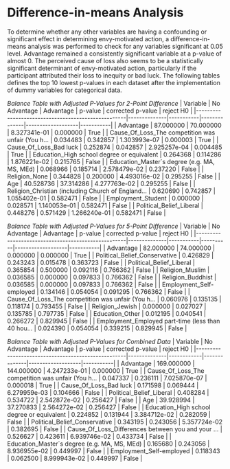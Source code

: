 # Difference-in-means Analysis
To determine whether any other variables are having a confounding or significant effect in determining envy-motivated action, a difference-in-means analysis was performed to check for any variables significant at 0.05 level. 
Advantage remained a consistently significant variable at a p-value of almost 0. 
The perceived cause of loss also seems to be a statistically significant determinant of envy-motivated action, particularly if the participant attributed their loss to inequity or bad luck. 
The following tables defines the top 10 lowest p-values in each dataset after the implementation of dummy variables for categorical data.

*Balance Table with Adjusted P-Values for 2-Point Difference*
| Variable                                           | No Advantage | Advantage | p-value      | corrected p-value | reject H0 |
|----------------------------------------------------|--------------|-----------|--------------|-------------------|-----------|
| Advantage                                          | 87.000000    | 70.000000 | 8.327341e-01 | 0.000000          | True      |
| Cause_Of_Loss_The competition was unfair (You h... | 0.034483     | 0.342857  | 1.303993e-07 | 0.000003          | True      |
| Cause_Of_Loss_Bad luck                             | 0.252874     | 0.042857  | 2.925257e-04 | 0.004485          | True      |
| Education_High school degree or equivalent         | 0.264368     | 0.114286  | 1.876221e-02 | 0.215765          | False     |
| Education_Master`s degree (e.g. MA, MS, MEd)       | 0.068966     | 0.185714  | 2.578479e-02 | 0.237220          | False     |
| Religion_None                                      | 0.344828     | 0.200000  | 4.493016e-02 | 0.295255          | False     |
| Age                                                | 40.528736    | 37.314286 | 4.277763e-02 | 0.295255          | False     |
| Religion_Christian (including Church of England... | 0.620690     | 0.742857  | 1.055402e-01 | 0.582471          | False     |
| Employment_Student                                 | 0.000000     | 0.028571  | 1.140053e-01 | 0.582471          | False     |
| Political_Belief_Liberal                           | 0.448276     | 0.571429  | 1.266240e-01 | 0.582471          | False     |

*Balance Table with Adjusted P-Values for 5-Point Difference*
| Variable                                           | No Advantage | Advantage | p-value  | corrected p-value | reject H0 |
|----------------------------------------------------|--------------|-----------|----------|-------------------|-----------|
| Advantage                                          | 82.000000    | 74.000000 | 0.000000 | 0.000000          | True      |
| Political_Belief_Conservative                      | 0.426829     | 0.243243  | 0.015478 | 0.363723          | False     |
| Political_Belief_Liberal                           | 0.365854     | 0.500000  | 0.092116 | 0.766362          | False     |
| Religion_Muslim                                    | 0.036585     | 0.000000  | 0.097833 | 0.766362          | False     |
| Religion_Buddhist                                  | 0.036585     | 0.000000  | 0.097833 | 0.766362          | False     |
| Employment_Self-employed                           | 0.134146     | 0.054054  | 0.091295 | 0.766362          | False     |
| Cause_Of_Loss_The competition was unfair (You h... | 0.060976     | 0.135135  | 0.118174 | 0.793455          | False     |
| Religion_Jewish                                    | 0.000000     | 0.027027  | 0.135785 | 0.797735          | False     |
| Education_Other                                    | 0.012195     | 0.040541  | 0.266272 | 0.829945          | False     |
| Employment_Employed part-time (less than 40 hou... | 0.024390     | 0.054054  | 0.339215 | 0.829945          | False     |

*Balance Table with Adjusted P-Values for Combined Data*
| Variable                                           | No Advantage | Advantage  | p-value      | corrected p-value | reject H0 |
|----------------------------------------------------|--------------|------------|--------------|-------------------|-----------|
| Advantage                                          | 169.000000   | 144.000000 | 4.247233e-01 | 0.000000          | True      |
| Cause_Of_Loss_The competition was unfair (You h... | 0.047337     | 0.236111   | 7.025870e-07 | 0.000018          | True      |
| Cause_Of_Loss_Bad luck                             | 0.171598     | 0.069444   | 6.279959e-03 | 0.104666          | False     |
| Political_Belief_Liberal                           | 0.408284     | 0.534722   | 2.542872e-02 | 0.256427          | False     |
| Age                                                | 39.928994    | 37.270833  | 2.564272e-02 | 0.256427          | False     |
| Education_High school degree or equivalent         | 0.224852     | 0.131944   | 3.384712e-02 | 0.282059          | False     |
| Political_Belief_Conservative                      | 0.343195     | 0.243056   | 5.357724e-02 | 0.382695          | False     |
| Cause_Of_Loss_Differences between you and your ... | 0.526627     | 0.423611   | 6.939746e-02 | 0.433734          | False     |
| Education_Master`s degree (e.g. MA, MS, MEd)       | 0.165680     | 0.243056   | 8.936955e-02 | 0.449997          | False     |
| Employment_Self-employed                           | 0.118343     | 0.062500   | 8.999943e-02 | 0.449997          | False     |

